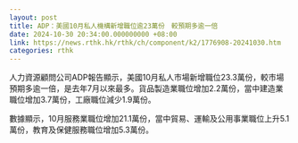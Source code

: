 ```yaml
---
layout: post
title: ADP：美國10月私人機構新增職位逾23萬份　較預期多逾一倍
date: 2024-10-30 20:34:00.000000000 +08:00
link: https://news.rthk.hk/rthk/ch/component/k2/1776908-20241030.htm
categories: rthk
---
```


人力資源顧問公司ADP報告顯示，美國10月私人市場新增職位23.3萬份，較市場預期多逾一倍，是去年7月以來最多。貨品製造業職位增加2.2萬份，當中建造業職位增加3.7萬份，工廠職位減少1.9萬份。

數據顯示，10月服務業職位增加21.1萬份，當中貿易、運輸及公用事業職位上升5.1萬份，教育及保健服務職位增加5.3萬份。
